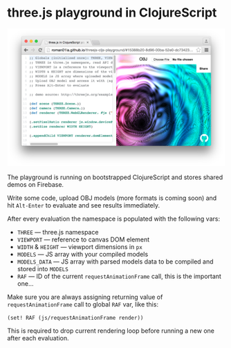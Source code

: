 # three.js playground in ClojureScript

![demo](screenshot.png)

The playground is running on bootstrapped ClojureScript and stores shared demos on Firebase.

Write some code, upload OBJ models (more formats is coming soon) and hit `Alt-Enter` to evaluate and see results immediately.

After every evaluation the namespace is populated with the following vars:

- `THREE` — three.js namespace
- `VIEWPORT` — reference to canvas DOM element
- `WIDTH` & `HEIGHT` — viewport dimensions in `px`
- `MODELS` — JS array with your compiled models
- `MODELS_DATA` — JS array with parsed models data to be compiled and stored into `MODELS`
- `RAF` — ID of the current `requestAnimationFrame` call, this is the important one...

Make sure you are always assigning returning value of `requestAnimationFrame` call to global `RAF` var, like this:

```clojurescript
(set! RAF (js/requestAnimationFrame render))
```

This is required to drop current rendering loop before running a new one after each evaluation.
